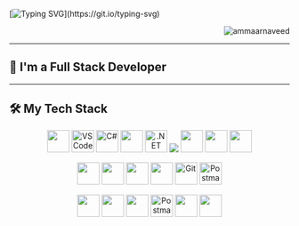 [![Typing SVG](https://readme-typing-svg.herokuapp.com?font=Ubuntu&weight=700&size=24&duration=4000&pause=&center=true&vCenter=true&width=435&lines=Hi+There!+%F0%9F%91%8B;I'm+Ammaar+Naveed!)](https://git.io/typing-svg)

<p align="right">
  <img src="https://komarev.com/ghpvc/?username=ammaarnaveed&label=Profile+visitors&color=0e75b6&style=flat" alt="ammaarnaveed" />
</p>

---

## 🚀 I'm a Full Stack Developer

---

## 🛠 My Tech Stack

<div align="center">
  <img src="https://cdn.jsdelivr.net/gh/devicons/devicon@latest/icons/visualstudio/visualstudio-original.svg" height="40" width="40" />
  <img src="https://cdn.jsdelivr.net/gh/devicons/devicon/icons/vscode/vscode-original.svg" height="40" width="40" alt="VS Code" />
  <img src="https://cdn.jsdelivr.net/gh/devicons/devicon/icons/csharp/csharp-plain.svg" height="40" width="40" alt="C#" />
  <img src="https://cdn.jsdelivr.net/gh/devicons/devicon@latest/icons/dot-net/dot-net-plain-wordmark.svg" height="40" width="40"/>
  <img src="https://cdn.jsdelivr.net/gh/devicons/devicon/icons/dotnetcore/dotnetcore-original.svg" height="40" width="40" alt=".NET Core" />
  <img src="https://cdn.jsdelivr.net/gh/devicons/devicon@latest/icons/microsoftsqlserver/microsoftsqlserver-original-wordmark.svg" />
  <img src="https://cdn.jsdelivr.net/gh/devicons/devicon@latest/icons/postgresql/postgresql-plain-wordmark.svg" height="40" width="40"/>
  <img src="https://cdn.jsdelivr.net/gh/devicons/devicon@latest/icons/mysql/mysql-original-wordmark.svg" height="40" width="40"/>
  <img src="https://cdn.jsdelivr.net/gh/devicons/devicon@latest/icons/rabbitmq/rabbitmq-original-wordmark.svg" height="40" width="40" />
</div>

<div align="center" style="margin-top: 15px;">
  <img src="https://cdn.jsdelivr.net/gh/devicons/devicon@latest/icons/blazor/blazor-original.svg" height="40" width="40"/>
  <img src="https://cdn.jsdelivr.net/gh/devicons/devicon@latest/icons/html5/html5-plain.svg" height="40" width="40"/>
  <img src="https://cdn.jsdelivr.net/gh/devicons/devicon@latest/icons/css3/css3-plain.svg" height="40" width="40"/>
  <img src="https://cdn.jsdelivr.net/gh/devicons/devicon@latest/icons/javascript/javascript-plain.svg" height="40" width="40" />
  <img src="https://cdn.jsdelivr.net/gh/devicons/devicon/icons/git/git-original.svg" height="40" width="40" alt="Git" />
  <img src="https://cdn.jsdelivr.net/gh/devicons/devicon/icons/postman/postman-original.svg" height="40" width="40" alt="Postman" />
</div>

<div align="center" style="margin-top: 15px;">
  <img src="https://cdn.jsdelivr.net/gh/devicons/devicon@latest/icons/azure/azure-original.svg" height="40" width="40" />
  <img src="https://cdn.jsdelivr.net/gh/devicons/devicon@latest/icons/gitlab/gitlab-original.svg" height="40" width="40"/>
  <img src="https://cdn.jsdelivr.net/gh/devicons/devicon@latest/icons/git/git-original.svg" height="40" width="40"/>
  <img src="https://cdn.jsdelivr.net/gh/devicons/devicon/icons/postman/postman-original.svg" height="40" width="40" alt="Postman" />
  <img src="https://cdn.jsdelivr.net/gh/devicons/devicon@latest/icons/jira/jira-original-wordmark.svg" height="40" width="40"/>
  <img src="https://cdn.jsdelivr.net/gh/devicons/devicon@latest/icons/confluence/confluence-plain-wordmark.svg" height="40" width="40"/>
</div>
